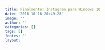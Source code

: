 ```yaml
---
title: Finalmente! Instagram para Windows 10
date: '2016-10-16 20:49:28'
image: ''
author: ''
categories: []
tags: []
fontes: ''
layout: 
---
```

